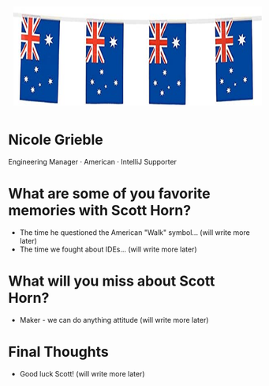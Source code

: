 <img src="/images/aussie.jpg" alt="A Flag" style="float:center; margin:10px;" width="100%" height="200"/>

# Nicole Grieble
Engineering Manager · American · IntelliJ Supporter

# What are some of you favorite memories with Scott Horn?
* The time he questioned the American "Walk" symbol... (will write more later)
* The time we fought about IDEs... (will write more later)

# What will you miss about Scott Horn?
* Maker - we can do anything attitude (will write more later)

# Final Thoughts
* Good luck Scott! (will write more later)
